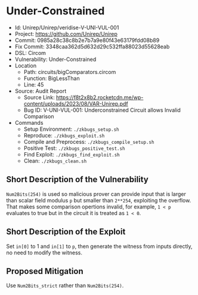 # Under-Constrained

* Id: Unirep/Unirep/veridise-V-UNI-VUL-001
* Project: https://github.com/Unirep/Unirep
* Commit: 0985a28c38c8b2e7b7a9e80f43e63179fdd08b89
* Fix Commit: 3348caa362d5d632d29c532ffa88023d55628eab
* DSL: Circom
* Vulnerability: Under-Constrained
* Location
  - Path: circuits/bigComparators.circom
  - Function: BigLessThan
  - Line: 45
* Source: Audit Report
  - Source Link: https://f8t2x8b2.rocketcdn.me/wp-content/uploads/2023/08/VAR-Unirep.pdf
  - Bug ID: V-UNI-VUL-001: Underconstrained Circuit allows Invalid Comparison
* Commands
  - Setup Environment: `./zkbugs_setup.sh`
  - Reproduce: `./zkbugs_exploit.sh`
  - Compile and Preprocess: `./zkbugs_compile_setup.sh`
  - Positive Test: `./zkbugs_positive_test.sh`
  - Find Exploit: `./zkbugs_find_exploit.sh`
  - Clean: `./zkbugs_clean.sh`

## Short Description of the Vulnerability

`Num2Bits(254)` is used so malicious prover can provide input that is larger than scalar field modulus `p` but smaller than `2**254`, exploiting the overflow. That makes some comparison opertions invalid, for example, `1 < p` evaluates to true but in the circuit it is treated as `1 < 0`.

## Short Description of the Exploit

Set `in[0]` to 1 and `in[1]` to `p`, then generate the witness from inputs directly, no need to modify the witness.

## Proposed Mitigation

Use `Num2Bits_strict` rather than `Num2Bits(254)`.
